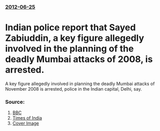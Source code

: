 ### [2012-06-25](/news/2012/06/25/index.md)

# Indian police report that Sayed Zabiuddin, a key figure allegedly involved in the planning of the deadly Mumbai attacks of 2008, is arrested. 

A key figure allegedly involved in planning the deadly Mumbai attacks of November 2008 is arrested, police in the Indian capital, Delhi, say.


### Source:

1. [BBC](http://www.bbc.co.uk/news/world-asia-india-18576435)
2. [Times of India](http://timesofindia.indiatimes.com/city/mumbai/Jundal-deported-from-Saudi-Arabia/articleshow/14393825.cms)
2. [Cover Image](https://ichef-1.bbci.co.uk/news/1024/media/images/58269000/jpg/_58269437_taj_afp.jpg)
